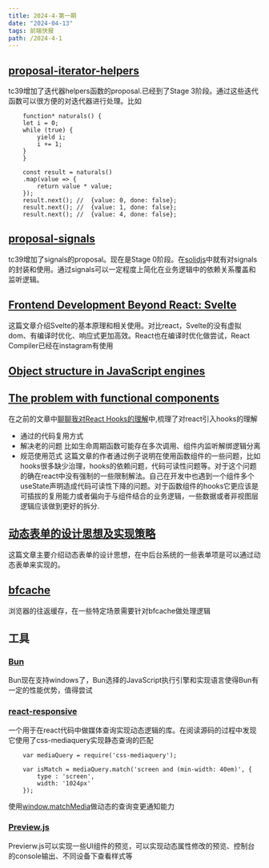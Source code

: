 ```yaml
---
title: 2024-4-第一期
date: "2024-04-13"  
tags: 前端快报
path: /2024-4-1
---
```


## [proposal-iterator-helpers](https://github.com/tc39/proposal-iterator-helpers)  
tc39增加了迭代器helpers函数的proposal.已经到了Stage 3阶段。通过这些迭代函数可以很方便的对迭代器进行处理。比如


        function* naturals() {
        let i = 0;
        while (true) {
            yield i;
            i += 1;
        }
        }

        const result = naturals()
        .map(value => {
            return value * value;
        });
        result.next(); //  {value: 0, done: false};
        result.next(); //  {value: 1, done: false};
        result.next(); //  {value: 4, done: false};

## [proposal-signals](https://github.com/proposal-signals/proposal-signals)  
tc39增加了signals的proposal。现在是Stage 0阶段。在[solidjs](https://www.solidjs.com/)中就有对signals的封装和使用。通过signals可以一定程度上简化在业务逻辑中的依赖关系覆盖和监听逻辑。

## [Frontend Development Beyond React: Svelte](https://itnext.io/frontend-development-beyond-react-svelte-1-3-f47eda22cba5)  
这篇文章介绍Svelte的基本原理和相关使用。对比react，Svelte的没有虚拟dom、有编译时优化、响应式更加高效。React也在编译时优化做尝试，React Compiler已经在instagram有使用

## [Object structure in JavaScript engines](https://blog.frontend-almanac.com/js-object-structure)  


## [The problem with functional components](https://romgrk.com/posts/react-functional-components/)  
在之前的文章中[聊聊我对React Hooks的理解](https://icantunderstand.github.io/blog/thinking-in-react)中,梳理了对react引入hooks的理解
* 通过的代码复用方式
* 解决老的问题 比如生命周期函数可能存在多次调用、组件内监听解绑逻辑分离
* 规范使用范式
这篇文章的作者通过例子说明在使用函数组件的一些问题，比如hooks很多缺少治理，hooks的依赖问题，代码可读性问题等。对于这个问题的确在react中没有强制的一些限制解法。自己在开发中也遇到一个组件多个useState声明造成代码可读性下降的问题。对于函数组件的hooks它更应该是可插拔的复用能力或者偏向于与组件结合的业务逻辑，一些数据或者非视图层逻辑应该做到更好的拆分.

## [动态表单的设计思想及实现策略](https://miaomiaozhenren.com/index.php/2023/01/20/dynamic-form/)  
这篇文章主要介绍动态表单的设计思想，在中后台系统的一些表单项是可以通过动态表单来实现的。

## [bfcache](https://web.dev/articles/bfcache?ref=sabatino.dev&hl=zh-cn)  
浏览器的往返缓存，在一些特定场景需要针对bfcache做处理逻辑

## 工具

### [Bun](https://bun.sh/blog/bun-v1.1)
Bun现在支持windows了，Bun选择的JavaScript执行引擎和实现语言使得Bun有一定的性能优势，值得尝试

### [react-responsive](https://github.com/yocontra/react-responsive)
一个用于在react代码中做媒体查询实现动态逻辑的库。在阅读源码的过程中发现它使用了css-mediaquery实现静态查询的匹配


        var mediaQuery = require('css-mediaquery');
        
        var isMatch = mediaQuery.match('screen and (min-width: 40em)', {
            type : 'screen',
            width: '1024px'
        });

使用[window.matchMedia](https://developer.mozilla.org/en-US/docs/Web/API/Window/matchMedia)做动态的查询变更通知能力

### [Preview.js](https://previewjs.com/)  
Previerw.js可以实现一些UI组件的预览，可以实现动态属性修改的预览、控制台的console输出、不同设备下查看样式等
